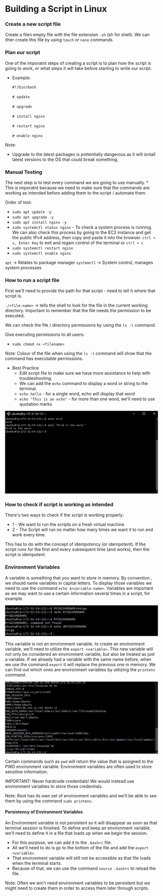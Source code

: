 # Building a Script in Linux

### Create a new script file

Create a filen empty file with the file extension `.sh` (sh for shell).
We can ither create this file by using `touch` or `nano` commands.

### Plan our script

One of the imporatnt steps of creating a script is to plan how the script is going to work, or what steps it will take before starting to write our script.
* Example:
  ```
  #!/bin/bash 

  # update

  # upgrade

  # install nginx

  # restart nginx

  # enable nginx
  ```

Note:

* Upgrade to the latest packages is pottentially dangerous as it will isntall latest versions to the OS that could break something.

### Manual Testing

The next step is to test every command we are going to use manually. 
    * This is imporatnt because we need to make sure that the commands are working as intended before adding them to the script / automate them.

Order of test:

* `sudo apt update -y`
* `sudo apt upgrade -y` 
* `sudo apt install nginx -y`
* `sudo systemctl status nginx` - To check a system process is running. We can also check this process by going to the EC2 instance and get the public IPv4 address, then copy and paste it into the browser. `ctrl + z, Enter Key` to exit and regain control of the terminal or `ctrl + c` 
* `sudo systemctl restart nginx` 
* `sudo systemctl enable nginx`

`apt` -> Relates to package manager
`systemctl` -> System control, manages system processes

### How to run a script file

First we'll need to provide the path for that script - need to tell it where that script is.

`./<file-name>` -> tells the shell to look for the file in the current working directory.
Important to remember that the file needs the permission to be executed.

We can check the file / directory permissions by using the `ls -l` command.

Give executing permissions to all users:
* `sudo chmod +x <filename>`

Note: Colour of the file when using the `ls -l` command will show that the command has executable permissions.

* Best Practice
  * Edit script file to make sure we have more assistance to help with troubleshooting.
  * We can add the `echo` command to display a word or string to the terminal.
  * `echo hello` - for a single word, echo will display that word
  * `echo "This is an echo"` - for more than one word, we'll need to use quotation marks

![Screenshot echo-example.png](<../readme-images/Screenshot echo-example.png>)

### How to check if script is working as intended

There's two ways to check if the script is working properly:
  * 1 - We want to run the scripts on a fresh virtual machine.
  * 2 - The Script will run no matter how many times we want it to run and work every time.

This has to do with the concept of idempotency (or idempotent).
If the script runs for the first and every subsequent time (and works), then the script is idempotent.


### Environment Variables

A variable is something that you want to store in memory.
By convention , we should name variables in capital letters.
To display those variables we need to use the command `echo $<variable-name>`.
Variables are important as we may want to use a certain information several times in a script, for example.

![Screenshot echo-variable-name.png](<../readme-images/Screenshot echo-variable-name.png>)

This variable is not an environment variable. to create an environment variable, we'll need to utilize the `export <variable>`.
This new variable will not only be considered an environment variable, but also be treated as just a variable.
If we already had a variable with the same name before, when we use the command `export` it will replace the previous one in memory.
We can find out which ones are environment variables by utilizing the `printenv` command.

![Screenshot-printenv-example.png](../readme-images/Screenshot-printenv-example.png)

Certain commands such as `pwd` will return the value that is assigned to the PWD environment variable.
Environment variables are often used to store sensitive information.

IMPORTANT: Never hardcode credentials! We would instead use environment variables to store those credentials.

Note: Root has its own set of environment variables and we'll be able to see them by using the command `sudo printenv`.

#### Persistency of Environment Variables

An Environment variable is not persistent so it will disappear as soon as that terminal session is finished.
To define and keep an environment variable, we'll need to define it in a file that loads up when we begin the session.

* For this purpose, we can add it to the `.bashrc` file.
* All we'll need to do is go to the bottom of the file and add the `export <variable>`.
* That environment variable will still not be accessible as that file loads when the terminal starts.
* Because of that, we can use the command `source .bashrc` to reload the file.


Note: Often we win't need environment variables to be persistent but we might need to create them in order to access them later through scripts.
